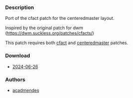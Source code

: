 ### Description
Port of the cfact patch for the centeredmaster layout. 

Inspired by the original patch for dwm (https://dwm.suckless.org/patches/cfacts/)

This patch requires both [cfact](https://codeberg.org/dwl/dwl-patches/src/branch/main/patches/cfact) and [centeredmaster](https://codeberg.org/dwl/dwl-patches/src/branch/main/patches/centeredmaster) patches.

### Download

 - [2024-06-26](https://codeberg.org/dwl/dwl-patches/raw/branch/main/patches/cfact-centeredmaster/cfact-centeredmaster.patch)

### Authors
- [acadmendes](https://codeberg.org/acadmendes)
